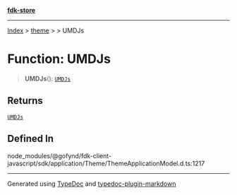 [**fdk-store**](../../../README.md)
***

[Index](../../../API.md) > [theme](../../README.md) > [<internal>](../README.md) > UMDJs

# Function: UMDJs

> **UMDJs**(): [`UMDJs`](../type-aliases/type-alias.UMDJs.md)

## Returns

[`UMDJs`](../type-aliases/type-alias.UMDJs.md)

## Defined In

node\_modules/@gofynd/fdk-client-javascript/sdk/application/Theme/ThemeApplicationModel.d.ts:1217

***
Generated using [TypeDoc](https://typedoc.org/) and [typedoc-plugin-markdown](https://www.npmjs.com/package/typedoc-plugin-markdown)
